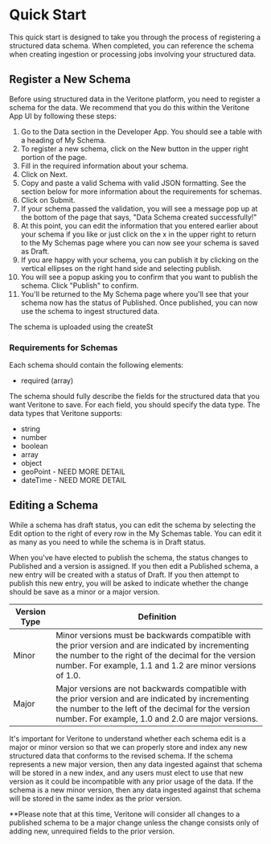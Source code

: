 # Quick Start

This quick start is designed to take you through the process of registering a structured data schema. When completed, you can reference the schema when creating ingestion or processing jobs involving your structured data.

## Register a New Schema ##

Before using structured data in the Veritone platform, you need to register a schema for the data. We recommend that you do this within the Veritone App UI by following these steps:

1. Go to the Data section in the Developer App. You should see a table with a heading of My Schema. 
2. To register a new schema, click on the New button in the upper right portion of the page.
3. Fill in the required information about your schema.
4. Click on Next.
5. Copy and paste a valid Schema with valid JSON formatting. See the section below for more information about the requirements for schemas.
6. Click on Submit.
7. If your schema passed the validation, you will see a message pop up at the bottom of the page that says, "Data Schema created successfully!"
8. At this point, you can edit the information that you entered earlier about your schema if you like or just click on the x in the upper right to return to the My Schemas page where you can now see your schema is saved as Draft.
9. If you are happy with your schema, you can publish it by clicking on the vertical ellipses on the right hand side and selecting publish.
10. You will see a popup asking you to confirm that you want to publish the schema. Click "Publish" to confirm.
11. You'll be returned to the My Schema page where you'll see that your schema now has the status of Published. Once published, you can now use the schema to ingest structured data.

The schema is uploaded using the createSt

### Requirements for Schemas ###

Each schema should contain the following elements:
* required (array)

The schema should fully describe the fields for the structured data that you want Veritone to save. For each field, you should specify the data type. The data types that Veritone supports:

* string
* number
* boolean
* array
* object
* geoPoint - NEED MORE DETAIL
* dateTime  - NEED MORE DETAIL

## Editing a Schema ##

While a schema has draft status, you can edit the schema by selecting the Edit option to the right of every row in the My Schemas table. You can edit it as many as you need to while the schema is in Draft status.

When you've have elected to publish the schema, the status changes to Published and a version is assigned. If you then edit a Published schema, a new entry will be created with a status of Draft. If you then attempt to publish this new entry, you will be asked to indicate whether the change should be save as a minor or a major version. 

Version Type | Definition
------------ | -----------
Minor | Minor versions must be backwards compatible with the prior version and are indicated by incrementing the number to the right of the decimal for the version number. For example, 1.1 and 1.2 are minor versions of 1.0.
Major | Major versions are not backwards compatible with the prior version and are indicated by incrementing the number to the left of the decimal for the version number. For example, 1.0 and 2.0 are major versions.

It's important for Veritone to understand whether each schema edit is a major or minor version so that we can properly store and index any new structured data that conforms to the revised schema. If the schema represents a new major version, then any data ingested against that schema will be stored in a new index, and any users must elect to use that new version as it could be incompatible with any prior usage of the data. If the schema is a new minor version, then any data ingested against that schema will be stored in the same index as the prior version.

**Please note that at this time, Veritone will consider all changes to a published schema to be a major change unless the change consists only of adding new, unrequired fields to the prior version. 

